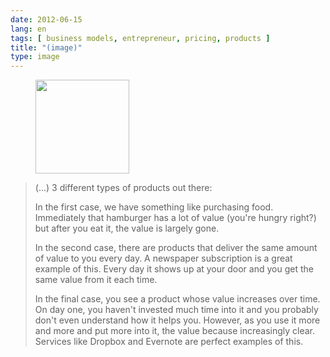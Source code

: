 ```yaml
---
date: 2012-06-15
lang: en
tags: [ business models, entrepreneur, pricing, products ]
title: "(image)"
type: image
---
```


<figure>
<a
href="https://hugo.ferreira.cc/3-different-types-of-products-out-there-in/attachment/738/"
rel="attachment"><img
src="/wp-content/uploads/2012/06/tumblr_m5nng41AsU1qz82meo1_1280-150x150.png"
width="150" height="150" /></a></figure>

> (...) 3 different types of products out there:
>
> In the first case, we have something like purchasing food. Immediately
> that hamburger has a lot of value (you're hungry right?) but after you
> eat it, the value is largely gone.
>
> In the second case, there are products that deliver the same amount of
> value to you every day. A newspaper subscription is a great example of
> this. Every day it shows up at your door and you get the same value
> from it each time.
>
> In the final case, you see a product whose value increases over time.
> On day one, you haven't invested much time into it and you probably
> don't even understand how it helps you. However, as you use it more
> and more and put more into it, the value because increasingly clear.
> Services like Dropbox and Evernote are perfect examples of this.

